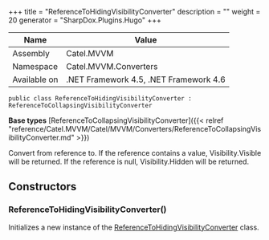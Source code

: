 

+++
title = "ReferenceToHidingVisibilityConverter" 
description = ""
weight = 20
generator = "SharpDox.Plugins.Hugo"
+++

Name|Value
---|---
Assembly|Catel.MVVM
Namespace|Catel.MVVM.Converters
Available on|.NET Framework 4.5, .NET Framework 4.6

```
public class ReferenceToHidingVisibilityConverter : ReferenceToCollapsingVisibilityConverter
```

**Base types**
[ReferenceToCollapsingVisibilityConverter]({{&lt; relref "reference/Catel.MVVM/Catel/MVVM/Converters/ReferenceToCollapsingVisibilityConverter.md" &gt;}})

Convert from reference to. If the reference contains a value, Visibility.Visible will be returned. If the reference is null, Visibility.Hidden will be returned.

## Constructors

### ReferenceToHidingVisibilityConverter()

Initializes a new instance of the [ReferenceToHidingVisibilityConverter](#) class.

